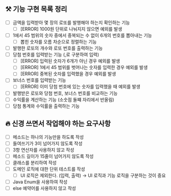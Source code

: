 ## ⚒️ 기능 구현 목록 정리

- [ ]  금액을 입력받아 몇 장의 로또를 발행해야 하는지 확인하는 기능
    - [ ]  [ERROR] 1000원 단위로 나눠지지 않으면 예외를 발생
- [ ]  1에서 45 범위의 숫자 중에서 중복되는 수 없이 6개의 번호를 뽑아내는 기능
    - [ ]  뽑힌 숫자를 오름 차순으로 정렬하는 기능
- [ ]  발행한 로또의 개수와 로또 번호를 출력하는 기능
- [ ]  당첨 번호를 입력받는 기능 (,로 구분하여 입력)
    - [ ]  [ERROR] 입력된 숫자가 6개가 아닌 경우 예외를 발생
    - [ ]  [ERROR] 1에서 45 범위를 벗어나는 숫자를 입력한 경우 예외를 발생
    - [ ]  [ERROR] 중복된 숫자를 입력했을 경우 예외를 발생
- [ ]  보너스 번호를 입력받는 기능
    - [ ]  [ERROR] 이미 당첨 번호에 있는 숫자를 입력했을 때 예외를 발생
- [ ]  발행받은 로또와 당첨 번호, 보너스 번호를 비교하는 기능
- [ ]  수익률을 계산하는 기능 (소숫점 둘쨰 자리에서 반올림)
- [ ]  당첨 통계와 수익률을 출력하는 기능

## 🔥 신경 쓰면서 작업해야 하는 요구사항

- [ ]  메소드는 하나의 기능만을 하도록 작성
- [ ]  들여쓰기가 3이 넘어가지 않도록 작성
- [ ]  3항 연산자를 사용하지 않고 작성
- [ ]  메소드 길이가 15줄이 넘어가지 않도록 작성
- [ ]  클래스를 분리하여 작성
- [ ]  도메인 로직에 대한 단위 테스트를 작성
    - [ ]  UI 로직은 제외한다. (입력, 출력) → UI 로직과 기능 로직을 구분하는 것이 중요
- [ ]  Java Enum을 사용하여 작성
- [ ]  else 예약어를 사용하지 않고 작성